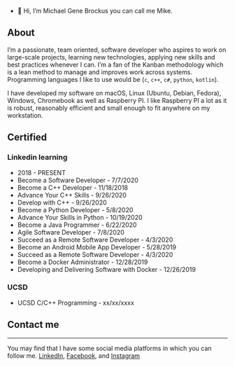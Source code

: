 - 👋 Hi, I’m Michael Gene Brockus you can call me Mike.

## About

I’m a passionate, team oriented, software developer who aspires to work on
large-scale projects, learning new technologies, applying new skills and best
practices whenever I can. I’m a fan of the Kanban methodology which is a
lean method to manage and improves work across systems. Programming languages
I like to use would be (`c`, `c++`, `c#`, `python`, `kotlin`).

I have developed my software on macOS, Linux (Ubuntu, Debian, Fedora), Windows,
Chromebook as well as Raspberry PI. I like Raspberry PI a lot as it is robust,
reasonably efficient and small enough to fit anywhere on my workstation.


## Certified

### Linkedin learning
- 2018 - PRESENT
- Become a Software Developer - 7/7/2020
- Become a C++ Developer - 11/18/2018
- Advance Your C++ Skills -  9/26/2020
- Develop with C++ - 9/26/2020
- Become a Python Developer - 5/8/2020
- Advance Your Skills in Python - 10/19/2020
- Become a Java Programmer - 6/22/2020
- Agile Software Developer - 7/8/2020
- Succeed as a Remote Software Developer - 4/3/2020
- Become an Android Mobile App Developer - 5/28/2019
- Succeed as a Remote Software Developer - 4/3/2020
- Become a Docker Administrator - 12/28/2019
- Developing and Delivering Software with Docker - 12/26/2019

### UCSD

- UCSD C/C++ Programming - xx/xx/xxxx

## Contact me

* * *

You may find that I have some social media platforms
in which you can follow me. [LinkedIn](https://www.linkedin.com/in/michael-brockus), [Facebook](https://facebook.com/michael.brockus.555), and [Instagram](https://instagram.com/troglobyte_coder/)

<!---
michaelbrockus/michaelbrockus is a ✨ special ✨ repository because its `README.md` (this file) appears on your GitHub profile.
You can click the Preview link to take a look at your changes.
--->

